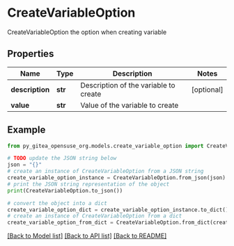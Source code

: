 # CreateVariableOption

CreateVariableOption the option when creating variable

## Properties

Name | Type | Description | Notes
------------ | ------------- | ------------- | -------------
**description** | **str** | Description of the variable to create | [optional] 
**value** | **str** | Value of the variable to create | 

## Example

```python
from py_gitea_opensuse_org.models.create_variable_option import CreateVariableOption

# TODO update the JSON string below
json = "{}"
# create an instance of CreateVariableOption from a JSON string
create_variable_option_instance = CreateVariableOption.from_json(json)
# print the JSON string representation of the object
print(CreateVariableOption.to_json())

# convert the object into a dict
create_variable_option_dict = create_variable_option_instance.to_dict()
# create an instance of CreateVariableOption from a dict
create_variable_option_from_dict = CreateVariableOption.from_dict(create_variable_option_dict)
```
[[Back to Model list]](../README.md#documentation-for-models) [[Back to API list]](../README.md#documentation-for-api-endpoints) [[Back to README]](../README.md)



